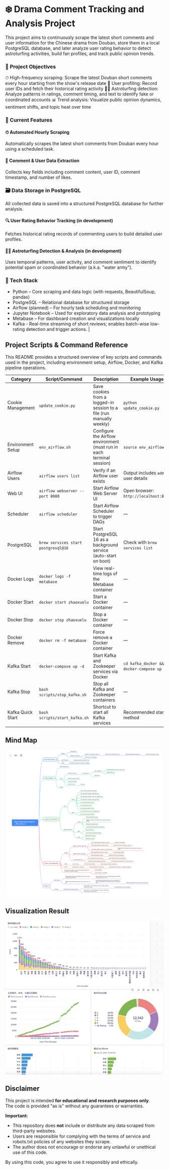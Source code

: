 # ❄️ Drama Comment Tracking and Analysis Project #

This project aims to continuously scrape the latest short comments and user information for the Chinese drama from Douban, store them in a local PostgreSQL database, and later analyze user rating behavior to detect astroturfing activities, build fan profiles, and track public opinion trends.

### 🎯 Project Objectives ###
⏱ High-frequency scraping: Scrape the latest Douban short comments every hour starting from the show's release date
👤 User profiling: Record user IDs and fetch their historical rating activity
🕵️‍♀️ Astroturfing detection: Analyze patterns in ratings, comment timing, and text to identify fake or coordinated accounts
📊 Trend analysis: Visualize public opinion dynamics, sentiment shifts, and topic heat over time

### 🧪 Current Features ###
#### ⏱ Automated Hourly Scraping ####
Automatically scrapes the latest short comments from Douban every hour using a scheduled task.
#### 💬 Comment & User Data Extraction ####
Collects key fields including comment content, user ID, comment timestamp, and number of likes.

### 🗃 Data Storage in PostgreSQL ###
All collected data is saved into a structured PostgreSQL database for further analysis.
#### 🔍 User Rating Behavior Tracking (in development) ####
Fetches historical rating records of commenting users to build detailed user profiles.
#### 🕵️‍♂️ Astroturfing Detection & Analysis (in development) ####
Uses temporal patterns, user activity, and comment sentiment to identify potential spam or coordinated behavior (a.k.a. "water army").


### 🧱 Tech Stack ###
* Python – Core scraping and data logic (with requests, BeautifulSoup, pandas)
* PostgreSQL – Relational database for structured storage
* Airflow (planned) – For hourly task scheduling and monitoring
* Jupyter Notebook – Used for exploratory data analysis and prototyping
* Metabase – For dashboard creation and visualizations locally
* Kafka - Real-time streaming of short reviews; enables batch-wise low-rating detection and trigger actions.
    |

## Project Scripts & Command Reference
This README provides a structured overview of key scripts and commands used in the project, including environment setup, Airflow, Docker, and Kafka pipeline operations.

| Category          | Script/Command                                               | Description                                                                 | Example Usage                                 |
|-------------------|--------------------------------------------------------------|-----------------------------------------------------------------------------|-----------------------------------------------|
| Cookie Management | `update_cookie.py`                                           | Save cookies from a logged-in session to a file (run manually weekly)       | `python update_cookie.py`                      |
| Environment Setup | `env_airflow.sh`                                             | Configure the Airflow environment (must run in each terminal session)       | `source env_airflow.sh`                        |
| Airflow Users     | `airflow users list`                                         | Verify if an Airflow user exists                                            | Output includes `admin` user details           |
| Web UI            | `airflow webserver --port 8080`                              | Start Airflow Web Server UI                                                 | Open browser: `http://localhost:8080`          |
| Scheduler         | `airflow scheduler`                                          | Start Airflow Scheduler to trigger DAGs                                     | —                                              |
| PostgreSQL        | `brew services start postgresql@16`                          | Start PostgreSQL 16 as a background service (auto-start on boot)            | Check with `brew services list`                |
| Docker Logs       | `docker logs -f metabase`                                    | View real-time logs of the Metabase container                               | —                                              |
| Docker Start      | `docker start zhaoxuelu`                                     | Start a Docker container                                                    | —                                              |
| Docker Stop       | `docker stop zhaoxuelu`                                      | Stop a Docker container                                                     | —                                              |
| Docker Remove     | `docker rm -f metabase`                                      | Force remove a Docker container                                             | —                                              |
| Kafka Start       | `docker-compose up -d`                                       | Start Kafka and Zookeeper services via Docker                               | `cd kafka_docker && docker-compose up -d`      |
| Kafka Stop        | `bash scripts/stop_kafka.sh`                                 | Stop all Kafka and Zookeeper containers                                     | —                                              |
| Kafka Quick Start | `bash scripts/start_kafka.sh`                                | Shortcut to start all Kafka services                                        | Recommended startup method                     |

## Mind Map

![](/images/mindmap.png)


## Visualization Result

![](/images/zhaoxuelu.png)


## Disclaimer

This project is intended **for educational and research purposes only**.  
The code is provided "as is" without any guarantees or warranties.

**Important:**  
- This repository does **not** include or distribute any data scraped from third-party websites.  
- Users are responsible for complying with the terms of service and robots.txt policies of any websites they scrape.  
- The author does not encourage or endorse any unlawful or unethical use of this code.

By using this code, you agree to use it responsibly and ethically.
